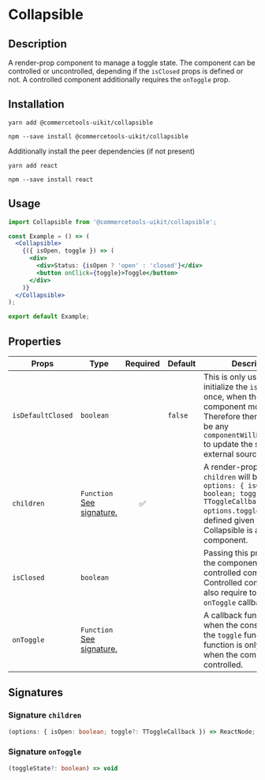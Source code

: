 <!-- THIS IS AN AUTOGENERATED FILE. DO NOT EDIT THIS FILE DIRECTLY. -->
<!-- This file is created by the `yarn generate-readme` script. -->

# Collapsible

## Description

A render-prop component to manage a toggle state. The component can be controlled or uncontrolled, depending if the `isClosed` props is defined or not. A controlled component additionally requires the `onToggle` prop.

## Installation

```
yarn add @commercetools-uikit/collapsible
```

```
npm --save install @commercetools-uikit/collapsible
```

Additionally install the peer dependencies (if not present)

```
yarn add react
```

```
npm --save install react
```

## Usage

```jsx
import Collapsible from '@commercetools-uikit/collapsible';

const Example = () => (
  <Collapsible>
    {({ isOpen, toggle }) => (
      <div>
        <div>Status: {isOpen ? 'open' : 'closed'}</div>
        <button onClick={toggle}>Toggle</button>
      </div>
    )}
  </Collapsible>
);

export default Example;
```

## Properties

| Props             | Type                                                 | Required | Default | Description                                                                                                                                                                                                                    |
| ----------------- | ---------------------------------------------------- | :------: | ------- | ------------------------------------------------------------------------------------------------------------------------------------------------------------------------------------------------------------------------------ |
| `isDefaultClosed` | `boolean`                                            |          | `false` | This is only used to initialize the `isOpen` state once, when the component mounts.&#xA;Therefore there should not be any `componentWillReceiveProps` to update the state&#xA;from an external source.                         |
| `children`        | `Function`<br/>[See signature.](#signature-children) |    ✅    |         | A render-prop function.&#xA;<br/>&#xA;`children` will be called with `options: { isOpen: boolean; toggle: TToggleCallback }`&#xA;<br />&#xA;`options.toggle` will be defined given that Collapsible is a controlled component. |
| `isClosed`        | `boolean`                                            |          |         | Passing this prop makes the component a controlled component.&#xA;Controlled components also require to pass a `onToggle` callback function.                                                                                   |
| `onToggle`        | `Function`<br/>[See signature.](#signature-ontoggle) |          |         | A callback function, called when the consumer calls the `toggle` function.&#xA;This function is only required when the component is controlled.                                                                                |

## Signatures

### Signature `children`

```ts
(options: { isOpen: boolean; toggle?: TToggleCallback }) => ReactNode;
```

### Signature `onToggle`

```ts
(toggleState?: boolean) => void
```
